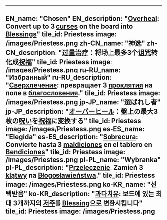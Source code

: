 ---

EN_name: "Chosen"
EN_description: "<u>Overheal</u>: Convert up to 3 <u>curses</u> on the board into <u>Blessings</u>"
tile_id: Priestess
image: /images/Priestess.png
zh-CN_name: "神选"
zh-CN_description: "<u>过量治疗</u>：将场上最多3个<u>诅咒</u>转化成<u>祝福</u>"
tile_id: Priestess
image: /images/Priestess.png
ru-RU_name: "Избранный"
ru-RU_description: "<u>Сверхлечение</u>: превращает 3 <u>проклятия</u> на поле в <u>благословения</u>."
tile_id: Priestess
image: /images/Priestess.png
jp-JP_name: "選ばれし者"
jp-JP_description: "<u>オーバーヒール</u>：盤上の最大3枚の<u>呪い</u>を<u>祝福</u>に変換する"
tile_id: Priestess
image: /images/Priestess.png
es-ES_name: "Elegida"
es-ES_description: "<u>Sobrecura</u>: Convierte hasta 3 <u>maldiciones</u> en el tablero en <u>Bendiciones</u>"
tile_id: Priestess
image: /images/Priestess.png
pl-PL_name: "Wybranka"
pl-PL_description: "<u>Przeleczenie</u>: Zamień 3 <u>klątwy</u> na <u>Błogosławieństwa</u>."
tile_id: Priestess
image: /images/Priestess.png
ko-KR_name: "선택받음"
ko-KR_description: "<u>과다치유</u>: 보드에 있는 최대 3개까지의 <u>저주</u>를 <u>Blessing</u>으로 변환시킵니다"
tile_id: Priestess
image: /images/Priestess.png
---